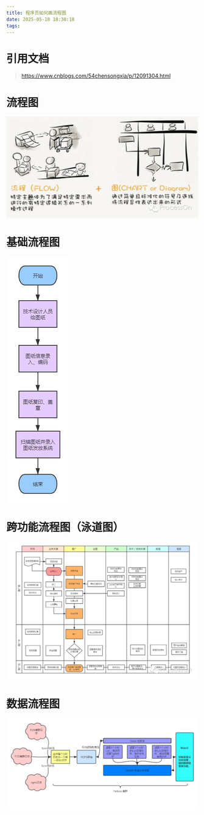 ```yaml
---
title: 程序员如何画流程图
date: 2025-05-10 18:38:18
tags:
---
```


# 引用文档

> https://www.cnblogs.com/54chensongxia/p/12091304.html

# 流程图

![](/images/flow_chart.jpg)

# 基础流程图

![](/images/基础流程图.png)

# 跨功能流程图（泳道图）

![](/images/泳道图.png)

# 数据流程图

![](/images/数据流程图.png)